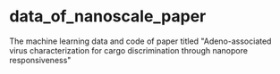 # data_of_nanoscale_paper
The machine learning data and code of paper titled "Adeno-associated virus characterization for cargo discrimination through nanopore responsiveness"
